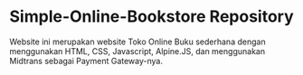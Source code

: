 # Simple-Online-Bookstore Repository

Website ini merupakan website Toko Online Buku sederhana dengan menggunakan HTML, CSS, Javascript, Alpine.JS, dan menggunakan Midtrans sebagai Payment Gateway-nya.

